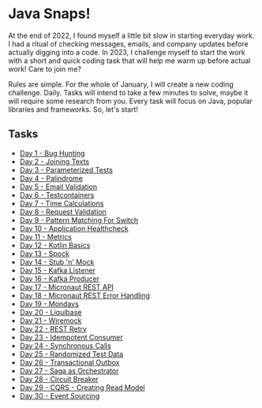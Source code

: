 # Java Snaps!

At the end of 2022, I found myself a little bit slow in starting everyday work. 
I had a ritual of checking messages, emails, and company updates before actually digging into a code. 
In 2023, I challenge myself to start the work with a short and quick coding task that will help me warm up before actual work! 
Care to join me?

Rules are simple. 
For the whole of January, I will create a new coding challenge. 
Daily. Tasks will intend to take a few minutes to solve, maybe it will require some research from you. 
Every task will focus on Java, popular libraries and frameworks. So, let's start!

## Tasks

* [Day 1 - Bug Hunting](/day001/README.MD)
* [Day 2 - Joining Texts](/day002/README.MD)
* [Day 3 - Parameterized Tests](/day003/README.MD)
* [Day 4 - Palindrome](/day004/README.MD)
* [Day 5 - Email Validation](/day005/README.MD)
* [Day 6 - Testcontainers](/day006/README.MD)
* [Day 7 - Time Calculations](/day007/README.MD)
* [Day 8 - Request Validation](/day008/README.MD)
* [Day 9 - Pattern Matching For Switch](/day009/README.MD)
* [Day 10 - Application Healthcheck](/day010/README.MD)
* [Day 11 - Metrics](/day011/README.MD)
* [Day 12 - Kotlin Basics](/day012/README.MD)
* [Day 13 - Spock](/day013/README.MD)
* [Day 14 - Stub 'n' Mock](/day014/README.MD)
* [Day 15 - Kafka Listener](/day015/README.MD)
* [Day 16 - Kafka Producer](/day016/README.MD)
* [Day 17 - Micronaut REST API](/day017/README.MD)
* [Day 18 - Micronaut REST Error Handling](/day018/README.MD)
* [Day 19 - Mondays](/day019/README.MD)
* [Day 20 - Liquibase](/day020/README.MD)
* [Day 21 - Wiremock](/day021/README.MD)
* [Day 22 - REST Retry](/day022/README.MD)
* [Day 23 - Idempotent Consumer](/day023/README.MD)
* [Day 24 - Synchronous Calls](/day024/README.MD)
* [Day 25 - Randomized Test Data](/day025/README.MD)
* [Day 26 - Transactional Outbox](/day026/README.MD)
* [Day 27 - Saga as Orchestrator](/day027/README.MD)
* [Day 28 - Circuit Breaker](/day028/README.MD)
* [Day 29 - CQRS - Creating Read Model](/day029/README.MD)
* [Day 30 - Event Sourcing](/day030/README.MD)